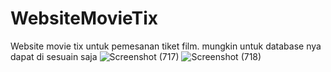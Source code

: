 # WebsiteMovieTix
Website movie tix untuk pemesanan tiket film. mungkin untuk database nya dapat di sesuain saja
![Screenshot (717)](https://github.com/user-attachments/assets/434e0eb8-65e8-4013-8240-c72b87eecef3)
![Screenshot (718)](https://github.com/user-attachments/assets/bfeea1c7-d528-4a49-ba20-a2e8387523fa)

